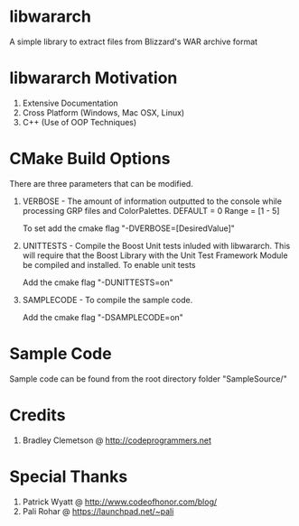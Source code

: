 libwararch
======

A simple library to extract files from Blizzard's WAR archive format
 
libwararch Motivation
================
1. Extensive Documentation
2. Cross Platform (Windows, Mac OSX, Linux)
3. C++ (Use of OOP Techniques)

CMake Build Options
===================
There are three parameters that can be modified.

1. VERBOSE - The amount of information outputted to the console
 while processing GRP files and ColorPalettes.
 DEFAULT = 0 Range = [1 - 5]
 	
 	To set add the cmake flag "-DVERBOSE=[DesiredValue]"
 	
2. UNITTESTS - Compile the Boost Unit tests inluded with libwararch.
 This will require that the Boost Library with the Unit Test Framework Module
 be compiled and installed. To enable unit tests
	
	Add the cmake flag "-DUNITTESTS=on"

3. SAMPLECODE - To compile the sample code.

 	Add the cmake flag "-DSAMPLECODE=on"
 
 
Sample Code
===========
Sample code can be found from the root directory folder
"SampleSource/"

Credits
=======
1. Bradley Clemetson
 @ http://codeprogrammers.net


Special Thanks
==============
1. Patrick Wyatt
 @ http://www.codeofhonor.com/blog/
2. Pali Rohar
 @ https://launchpad.net/~pali